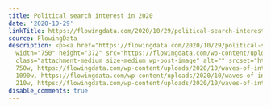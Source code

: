 ```yaml
---
title: Political search interest in 2020
date: '2020-10-29'
linkTitle: https://flowingdata.com/2020/10/29/political-search-interest-in-2020/
source: FlowingData
description: <p><a href="https://flowingdata.com/2020/10/29/political-search-interest-in-2020/"><img
  width="750" height="372" src="https://flowingdata.com/wp-content/uploads/2020/10/waves-of-interest-750x372.png"
  class="attachment-medium size-medium wp-post-image" alt="" srcset="https://flowingdata.com/wp-content/uploads/2020/10/waves-of-interest-750x372.png
  750w, https://flowingdata.com/wp-content/uploads/2020/10/waves-of-interest-1090x540.png
  1090w, https://flowingdata.com/wp-content/uploads/2020/10/waves-of-interest-210x104.png
  210w, https://flowingdata.com/wp-content/uploads/2020/10/waves-of-interest-7 ...
disable_comments: true
---
```

<p><a href="https://flowingdata.com/2020/10/29/political-search-interest-in-2020/"><img width="750" height="372" src="https://flowingdata.com/wp-content/uploads/2020/10/waves-of-interest-750x372.png" class="attachment-medium size-medium wp-post-image" alt="" srcset="https://flowingdata.com/wp-content/uploads/2020/10/waves-of-interest-750x372.png 750w, https://flowingdata.com/wp-content/uploads/2020/10/waves-of-interest-1090x540.png 1090w, https://flowingdata.com/wp-content/uploads/2020/10/waves-of-interest-210x104.png 210w, https://flowingdata.com/wp-content/uploads/2020/10/waves-of-interest-7 ...